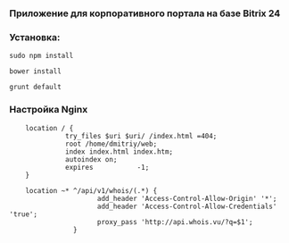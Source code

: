 ### Приложение для корпоративного портала на базе Bitrix 24

### Установка:
```shell
sudo npm install

bower install

grunt default
```
### Настройка Nginx
```shell
    location / {
              try_files $uri $uri/ /index.html =404;
              root /home/dmitriy/web;
              index index.html index.htm;
              autoindex on;
              expires           -1;
    }
    
    location ~* ^/api/v1/whois/(.*) {
                      add_header 'Access-Control-Allow-Origin' '*';
                      add_header 'Access-Control-Allow-Credentials' 'true';
                      proxy_pass 'http://api.whois.vu/?q=$1';
                }

```